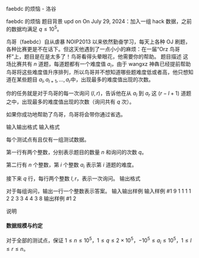 



faebdc 的烦恼 - 洛谷














faebdc 的烦恼
题目背景
upd on On July 29, 2024：加入一组 hack 数据，之前的数据均满足 $q\le 10^5$。

鸟哥（faebdc）自从虐暴 NOIP2013 以来依然勤奋学习，每天上各种 OJ 刷题，各种比赛更是不在话下。但这天他遇到了一点小小的麻烦：在一届“Orz 鸟哥杯”上，题目是在是太多了！鸟哥看得头晕眼花，他需要你的帮助。
题目描述
这场比赛共有 $n$ 道题，每道题都有一个难度值 $a_i$，由于 wangxz 神犇已经提前帮助鸟哥将这些难度值升序排列，所以鸟哥并不想知道哪些题难度低或者高，他只想知道在某些题目 $a_l,a_{l+1},\ldots,a_r$中，出现最多的难度值出现的次数。


你的任务就是对于鸟哥的每一次询问 $(l, r)$，告诉他在从 $a_l$ 到 $a_r$ 这 $(r-l+1)$ 道题之中，出现最多的难度值出现的次数（询问共有 $q$ 次）。


如果你成功地帮助了鸟哥，鸟哥将会带你通过省选。

输入输出格式
输入格式

每个测试点有且仅有一组测试数据。

第一行有两个整数，分别表示题目的数量 $n$ 和询问的次数 $q$。

第二行有 $n$ 个整数，第 $i$ 个整数 $a_i$ 表示第 $i$ 道题的难度。

接下来 $q$ 行，每行两个整数 $l, r$，表示一次询问。
输出格式

对于每组询问，输出一行一个整数表示答案。
输入输出样例
输入样例 #1
9 1
1 1 1 2 2 3 3 4 4
3 8
输出样例 #1
2

说明
#### 数据规模与约定

对于全部的测试点，保证 $1 \leq n \leq 10^5$，$1 \leq q \leq 2\times 10^5$，$-10^5 \leq a_i \leq 10^5$，$1 \leq l \leq r \leq n$。






